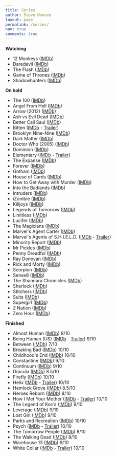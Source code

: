 ```yaml
---
title: Series
author: Steve Hansen
layout: page
permalink: /series/
nav: true
comments: true
---
```

**Watching**

* 12 Monkeys ([IMDb](http://www.imdb.com/title/tt3148266/))
* Daredevil ([IMDb](http://www.imdb.com/title/tt3322312))
* The Flash ([IMDb](http://www.imdb.com/title/tt3107288/))
* Game of Thrones ([IMDb](http://www.imdb.com/title/tt0944947/))
* Shadowhunters ([IMDb](http://www.imdb.com/title/tt4145054/))


**On hold**

* The 100 ([IMDb](http://www.imdb.com/title/tt2661044))
* Angel From Hell ([IMDb](http://www.imdb.com/title/tt4424726/))
* Arrow (2012) ([IMDb](http://www.imdb.com/title/tt2193021/))
* Ash vs Evil Dead ([IMDb](http://www.imdb.com/title/tt4189022/))
* Better Call Saul ([IMDb](http://www.imdb.com/title/tt3032476))
* Bitten ([IMDb](http://www.imdb.com/title/tt2365946/) - <a href="http://www.youtube.com/watch?v=tUQ_ZXjzkiQ" target="_blank">Trailer</a>)
* Brooklyn Nine-Nine ([IMDb](http://www.imdb.com/title/tt2467372/))
* Dark Matter ([IMDb](http://www.imdb.com/title/tt4159076))
* Doctor Who (2005) ([IMDb](http://www.imdb.com/title/tt0436992/))
* Dominion ([IMDb](http://www.imdb.com/title/tt3079768))
* Elementary ([IMDb](http://www.imdb.com/title/tt2191671/) - <a href="http://www.youtube.com/watch?v=6YvuZ4Msh50" target="_blank">Trailer</a>)
* The Expanse ([IMDb](http://www.imdb.com/title/tt3230854/))
* Forever ([IMDb](http://www.imdb.com/title/tt3487382/))
* Gotham ([IMDb](http://www.imdb.com/title/tt3749900/))
* House of Cards ([IMDb](http://www.imdb.com/title/tt1856010/))
* How to Get Away with Murder ([IMDb](http://www.imdb.com/title/tt3205802/))
* Into the Badlands ([IMDb](http://www.imdb.com/title/tt3865236/))
* Intruders ([IMDb](http://www.imdb.com/title/tt3552166/))
* iZombie ([IMDb](http://www.imdb.com/title/tt3501584/))
* Killjoys ([IMDb](http://www.imdb.com/title/tt3952222/))
* Legends of Tomorrow ([IMDb](http://www.imdb.com/title/tt4532368/))
* Limitless ([IMDb](http://www.imdb.com/title/tt4422836/))
* Lucifer ([IMDb](http://www.imdb.com/title/tt4052886/))
* The Magicians ([IMDb](http://www.imdb.com/title/tt4254242/))
* Marvel's Agent Carter ([IMDb](http://www.imdb.com/title/tt3475734/))
* Marvel's Agents of S.H.I.E.L.D. ([IMDb](http://www.imdb.com/title/tt2364582/) - <a href="http://www.youtube.com/watch?v=T3T-evQZiQo" target="_blank">Trailer</a>)
* Minority Report ([IMDb](http://www.imdb.com/title/tt4450826/))
* Mr Pickles ([IMDb](http://www.imdb.com/title/tt2950342/))
* Penny Dreadful ([IMDb](http://www.imdb.com/title/tt2628232/))
* Ray Donovan ([IMDb](http://www.imdb.com/title/tt2249007/))
* Rick and Morty ([IMDb](http://www.imdb.com/title/tt2861424/))
* Scorpion ([IMDb](http://www.imdb.com/title/tt3514324/))
* Sense8 ([IMDb](http://www.imdb.com/title/tt2431438))
* The Shannara Chronicles ([IMDb](http://www.imdb.com/title/tt1051220/))
* Sherlock ([IMDb](http://www.imdb.com/title/tt1475582/))
* Stitchers ([IMDb](http://www.imdb.com/title/tt3868848))
* Suits ([IMDb](http://www.imdb.com/title/tt1632701/))
* Supergirl ([IMDb](http://www.imdb.com/title/tt4016454/))
* Z Nation ([IMDb](http://www.imdb.com/title/tt3843168/))
* Zero Hour ([IMDb](http://www.imdb.com/title/tt2215797/))


**Finished**

* Almost Human ([IMDb](http://www.imdb.com/title/tt2654580/)) 8/10
* Being Human (US) ([IMDb](http://www.imdb.com/title/tt1595680/) - <a href="http://www.youtube.com/watch?v=aayb93qfXWQ" target="_blank">Trailer</a>) 9/10
* Between ([IMDb](http://www.imdb.com/title/tt4132692)) 7/10
* Breaking Bad ([IMDb](http://www.imdb.com/title/tt0903747/)) 10/10
* Childhood's End ([IMDb](http://www.imdb.com/title/tt4146128/)) 10/10
* Constantine ([IMDb](http://www.imdb.com/title/tt3489184/)) 9/10
* Continuum ([IMDb](http://www.imdb.com/title/tt1954347/)) 9/10
* Dracula ([IMDb](http://www.imdb.com/title/tt2296682/)) 8.5/10
* Firefly ([IMDb](http://www.imdb.com/title/tt0303461/)) 10/10
* Helix ([IMDb](http://www.imdb.com/title/tt2758950/) - <a href="http://www.youtube.com/watch?v=NiOXG8dVib4" target="_blank">Trailer</a>) 10/10
* Hemlock Grove ([IMDb](http://www.imdb.com/title/tt2309295/)) 8.5/10
* Heroes Reborn ([IMDb](http://www.imdb.com/title/tt3556944/)) 8/10
* How I Met Your Mother ([IMDb](http://www.imdb.com/title/tt0460649/) - <a href="http://www.youtube.com/watch?v=aJtVL2_fA5w" target="_blank">Trailer</a>) 10/10
* The Legend of Korra ([IMDb](http://www.imdb.com/title/tt1695360/)) 9/10
* Leverage ([IMDb](http://www.imdb.com/title/tt1103987)) 9/10
* Lost Girl ([IMDb](http://www.imdb.com/title/tt1429449/)) 9/10
* Parks and Recreation ([IMDb](http://www.imdb.com/title/tt1266020)) 10/10
* Psych ([IMDb](http://www.imdb.com/title/tt0491738/) - <a href="http://www.youtube.com/watch?v=krWONONSN78" target="_blank">Trailer</a>) 10/10
* The Tomorrow People ([IMDb](http://www.imdb.com/title/tt2660734/)) 8/10
* The Walking Dead ([IMDb](http://www.imdb.com/title/tt1520211/)) 8/10
* Warehouse 13 ([IMDb](http://www.imdb.com/title/tt1132290/)) 9/10
* White Collar ([IMDb](http://www.imdb.com/title/tt1358522/) - <a href="http://www.youtube.com/watch?v=gIFySyLynAk" target="_blank">Trailer</a>) 10/10
